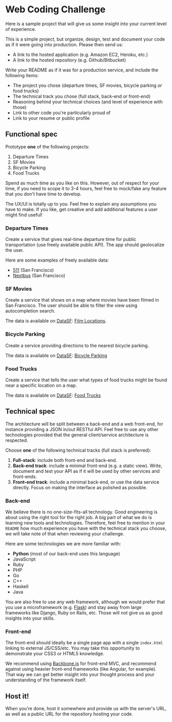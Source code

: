 Web Coding Challenge
====================

Here is a sample project that will give us some insight into your current level
of experience.

This is a simple project, but organize, design, test and document your
code as if it were going into production. Please then send us:

* A link to the hosted application (e.g. Amazon EC2, Heroku, etc.)
* A link to the hosted repository (e.g. Github/Bitbucket)

Write your README as if it was for a production service, and include the
following items:

* The project you chose (departure times, SF movies, bicycle parking *or* food
  trucks)
* The technical track you chose (full stack, back-end *or* front-end)
* Reasoning behind your technical choices (and level of experience with those)
* Link to other code you're particularly proud of
* Link to your resume or public profile

Functional spec
---------------

Prototype **one** of the following projects:

1. Departure Times
2. SF Movies
3. Bicycle Parking
4. Food Trucks

Spend as much time as you like on this. However, out of respect for your time,
if you need to scope it to 3-4 hours, feel free to mock/fake any feature that
you don't have time to develop.

The UX/UI is totally up to you. Feel free to explain any assumptions you have
to make. If you like, get creative and add additional features a user might
find useful! 

### Departure Times

Create a service that gives real-time departure time for public transportation
(use freely available public API). The app should geolocalize the user.

Here are some examples of freely available data:

* [511](http://511.org/developer-resources_transit-api.asp) (San Francisco)
* [Nextbus](http://www.nextbus.com/xmlFeedDocs/NextBusXMLFeed.pdf) (San
  Francisco)

### SF Movies

Create a service that shows on a map where movies have been filmed in San
Francisco. The user should be able to filter the view using autocompletion
search.

The data is available on [DataSF](http://www.datasf.org/): [Film
Locations](https://data.sfgov.org/Arts-Culture-and-Recreation-/Film-Locations-in-San-Francisco/yitu-d5am).

### Bicycle Parking

Create a service providing directions to the nearest bicycle parking.

The data is available on [DataSF](http://www.datasf.org/): [Bicycle
Parking](https://data.sfgov.org/Transportation/Bicycle-Parking-Public-/w969-5mn4) 

### Food Trucks

Create a service that tells the user what types of food trucks might be found
near a specific location on a map.

The data is available on [DataSF](http://www.datasf.org/): [Food
Trucks](https://data.sfgov.org/Permitting/Mobile-Food-Facility-Permit/rqzj-sfat) 

Technical spec
--------------

The architecture will be split between a back-end and a web front-end, for
instance providing a JSON in/out RESTful API. Feel free to use any other
technologies provided that the general client/service architecture is
respected.

Choose **one** of the following technical tracks (full stack is preferred):

1. **Full-stack**: include both front-end and back-end.
2. **Back-end track**: include a minimal front-end (e.g. a static view). Write,
   document and test your API as if it will be used by other services and
   front-ends.
3. **Front-end track**: include a minimal back-end, or use the data service
   directly. Focus on making the interface as polished as possible.

### Back-end

We believe there is no one-size-fits-all technology. Good engineering is about
using the right tool for the right job. A big part of what we do is learning
new tools and technologies. Therefore, feel free to mention in your `README`
how much experience you have with the technical stack you choose, we will take
note of that when reviewing your challenge.

Here are some technologies we are more familiar with:

* **Python** (most of our back-end uses this language)
* JavaScript
* Ruby
* PHP
* Go
* C++
* Haskell
* Java

You are also free to use any web framework, although we would prefer that you
use a microframework (e.g. [Flask](http://flask.pocoo.org/)) and stay away from
large frameworks like Django, Ruby on Rails, etc. Those will not give us as
good insights into your skills.

### Front-end

The front-end should ideally be a single page app with a single `index.html`
linking to external JS/CSS/etc. You may take this opportunity to demonstrate
your CSS3 or HTML5 knowledge.

We recommend using [Backbone.js](http://documentcloud.github.com/backbone/) for
front-end MVC, and recommend against using heavier front-end frameworks (like
Angular, for example). That way we can get better insight into your thought
process and your understanding of the framework itself.

Host it!
--------

When you’re done, host it somewhere and provide us with the server's URL, as
well as a public URL for the repository hosting your code.
